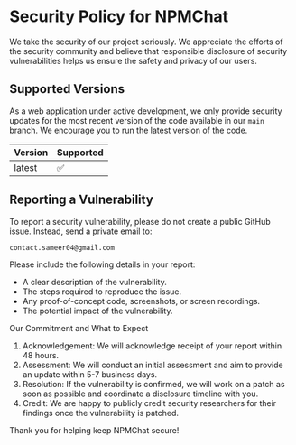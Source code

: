 # Security Policy for NPMChat

We take the security of our project seriously. We appreciate the efforts of the security community and believe that responsible disclosure of security vulnerabilities helps us ensure the safety and privacy of our users.

## Supported Versions

As a web application under active development, we only provide security updates for the most recent version of the code available in our ```main``` branch. We encourage you to run the latest version of the code.

| Version | Supported          |
| ------- | ------------------ |
| latest  | :white_check_mark: |

## Reporting a Vulnerability

To report a security vulnerability, please do not create a public GitHub issue. Instead, send a private email to:

```
contact.sameer04@gmail.com
```

Please include the following details in your report:
- A clear description of the vulnerability.
- The steps required to reproduce the issue.
- Any proof-of-concept code, screenshots, or screen recordings.
- The potential impact of the vulnerability.

Our Commitment and What to Expect
1. Acknowledgement: We will acknowledge receipt of your report within 48 hours.
2. Assessment: We will conduct an initial assessment and aim to provide an update within 5-7 business days.
3. Resolution: If the vulnerability is confirmed, we will work on a patch as soon as possible and coordinate a disclosure timeline with you.
4. Credit: We are happy to publicly credit security researchers for their findings once the vulnerability is patched.

Thank you for helping keep NPMChat secure!

